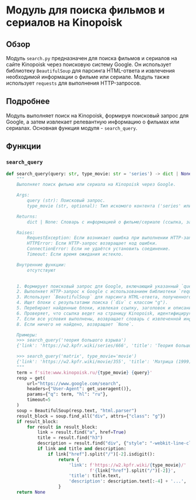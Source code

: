 # Модуль для поиска фильмов и сериалов на Kinopoisk

## Обзор

Модуль `search.py` предназначен для поиска фильмов и сериалов на сайте Kinopoisk через поисковую систему Google. Он использует библиотеку `BeautifulSoup` для парсинга HTML-ответа и извлечения необходимой информации о фильме или сериале. Модуль также использует `requests` для выполнения HTTP-запросов.

## Подробнее

Модуль выполняет поиск на Kinopoisk, формируя поисковый запрос для Google, а затем извлекает релевантную информацию о фильмах или сериалах. Основная функция модуля - `search_query`.

## Функции

### `search_query`

```python
def search_query(query: str, type_movie: str = 'series') -> dict | None:
    """
    Выполняет поиск фильма или сериала на Kinopoisk через Google.

    Args:
        query (str): Поисковый запрос.
        type_movie (str, optional): Тип искомого контента ('series' или 'movie'). По умолчанию 'series'.

    Returns:
        dict | None: Словарь с информацией о фильме/сериале (ссылка, заголовок, описание) или None, если ничего не найдено.

    Raises:
        RequestException: Если возникает ошибка при выполнении HTTP-запроса.
        HTTPError: Если HTTP-запрос возвращает код ошибки.
        ConnectionError: Если не удаётся установить соединение.
        Timeout: Если время ожидания истекло.

    Внутренние функции:
        отсутствуют

    
    1. Формирует поисковый запрос для Google, включающий указанный `query` и тип контента (`type_movie`).
    2. Выполняет HTTP-запрос к Google с использованием библиотеки `requests`.
    3. Использует `BeautifulSoup` для парсинга HTML-ответа, полученного от Google.
    4. Ищет блоки с результатами поиска (`div` с классом "g").
    5. Перебирает найденные блоки, извлекая ссылку, заголовок и описание.
    6. Проверяет, что ссылка ведет на страницу Kinopoisk, идентифицируя её по числовому идентификатору в URL.
    7. Если все условия выполнены, возвращает словарь с извлеченной информацией.
    8. Если ничего не найдено, возвращает `None`.

    Примеры:
    >>> search_query('теория большого взрыва')
    {'link': 'https://w2.kpfr.wiki/series/666', 'title': 'Теория большого взрыва (сериал 2007 – 2019) — The Big Bang ...', 'description': 'The Big Bang Theory. 2007–2019 16+. 21 мин. ... Смотрите сериал «Теория большого взрыва» онлайн в отличном качестве'}

    >>> search_query('matrix', type_movie='movie')
    {'link': 'https://w2.kpfr.wiki/movie/355', 'title': 'Матрица (1999) — The Matrix — Кинопоиск', 'description': 'The Matrix. 1999. США, Австралия. 136 мин. ... Неожиданно для себя программист Томас Андерсон узнает, что все вокруг него — нереально.'}
    """
    term = f'site:www.kinopoisk.ru/{type_movie} {query}'
    resp = get(
        url="https://www.google.com/search",
        headers={"User-Agent": get_useragent()},
        params={"q": term, "hl": "ru"},
        timeout=5
    )
    soup = BeautifulSoup(resp.text, "html.parser")
    result_block = soup.find_all("div", attrs={"class": "g"})
    if result_block:
        for result in result_block:
            link = result.find("a", href=True)
            title = result.find("h3")
            description = result.find("div", {"style": "-webkit-line-clamp:2"})
            if link and title and description:
                if link["href"].split("/")[-2].isdigit():
                    return {
                        'link': f'https://w2.kpfr.wiki/{type_movie}/'
                                f'{link["href"].split("/")[-2]}',
                        'title': title.text,
                        'description': description.text[:-4] + '...',
                    }
    return None